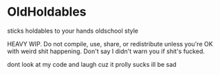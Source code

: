 # OldHoldables
 sticks holdables to your hands oldschool style

HEAVY WIP. Do not compile, use, share, or redistribute unless you're OK with weird shit happening. Don't say I didn't warn you if shit's fucked.

dont look at my code and laugh cuz it prolly sucks ill be sad
